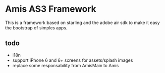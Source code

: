 # Amis AS3 Framework

This is a framework based on starling and the adobe air sdk to make it easy the bootstrap of simples apps.


## todo

- i18n
- support iPhone 6 and 6+ screens for assets/splash images
- replace some responsability from AmisMain to Amis